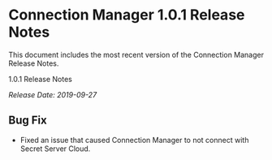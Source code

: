 [title]: #	(Connection Manager 1.0.1 Release Notes)
[tags]: #	(releasenotes,1.0.1,bugfix,cm)
[priority]: #	(701)
# Connection Manager 1.0.1 Release Notes

This document includes the most recent version of the Connection Manager Release Notes. 

1.0.1   Release Notes

*Release Date: 2019-09-27*

## Bug Fix

- Fixed an issue that caused Connection Manager to not connect with Secret Server Cloud. 